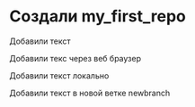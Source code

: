 # Создали my_first_repo 

Добавили текст

Добавили текс через веб браузер

Добавили текст локально

Добавили текст в новой ветке newbranch

